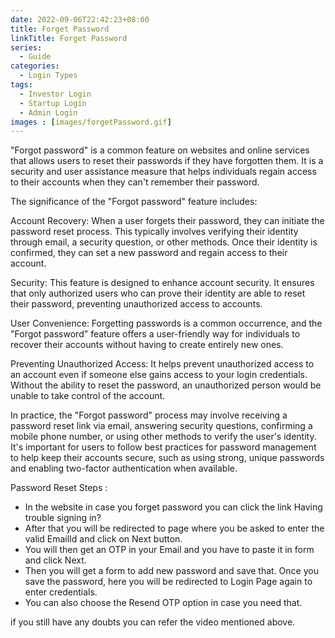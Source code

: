 ```yaml
---
date: 2022-09-06T22:42:23+08:00
title: Forget Password
linkTitle: Forget Password
series:
  - Guide
categories:
  - Login Types
tags:
  - Investor Login
  - Startup Login
  - Admin Login
images : [images/forgetPassword.gif]
---
```


"Forgot password" is a common feature on websites and online services that allows users to reset their passwords if they have forgotten them. It is a security and user assistance measure that helps individuals regain access to their accounts when they can't remember their password.

The significance of the "Forgot password" feature includes:

Account Recovery: When a user forgets their password, they can initiate the password reset process. This typically involves verifying their identity through email, a security question, or other methods. Once their identity is confirmed, they can set a new password and regain access to their account. 

Security: This feature is designed to enhance account security. It ensures that only authorized users who can prove their identity are able to reset their password, preventing unauthorized access to accounts.

User Convenience: Forgetting passwords is a common occurrence, and the "Forgot password" feature offers a user-friendly way for individuals to recover their accounts without having to create entirely new ones.

Preventing Unauthorized Access: It helps prevent unauthorized access to an account even if someone else gains access to your login credentials. Without the ability to reset the password, an unauthorized person would be unable to take control of the account.

In practice, the "Forgot password" process may involve receiving a password reset link via email, answering security questions, confirming a mobile phone number, or using other methods to verify the user's identity. It's important for users to follow best practices for password management to help keep their accounts secure, such as using strong, unique passwords and enabling two-factor authentication when available.

Password Reset Steps : 

- In the website in case you forget password you can click the link Having trouble signing in?
- After that you will be redirected to page where you be asked to enter the valid EmailId and click on Next button.
- You will then get an OTP in your Email and you have to paste it in form and click Next.
- Then you will get a form to add new password and save that. Once you save the password, here you will be redirected to Login Page again to enter credentials.
- You can also choose the Resend OTP option in case you need that.

if you still have any doubts you can refer the video mentioned above.

